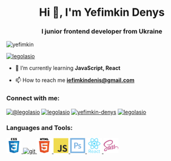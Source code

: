 <h1 align="center">Hi 👋, I'm Yefimkin Denys</h1>
<h3 align="center">I junior frontend developer from Ukraine</h3>

<p align="left"> <img src="https://komarev.com/ghpvc/?username=yefimkin&label=Profile%20views&color=0e75b6&style=flat" alt="yefimkin" /> </p>

<p align="left"> <a href="https://twitter.com/legolasio" target="blank"><img src="https://img.shields.io/twitter/follow/legolasio?logo=twitter&style=for-the-badge" alt="legolasio" /></a> </p>

- 🌱 I’m currently learning **JavaScript, React**

- 📫 How to reach me **iefimkindenis@gmail.com**

<h3 align="left">Connect with me:</h3>
<p align="left">
<a href="https://codepen.io/@legolasio" target="blank"><img align="center" src="https://raw.githubusercontent.com/rahuldkjain/github-profile-readme-generator/master/src/images/icons/Social/codepen.svg" alt="@legolasio" height="30" width="40" /></a>
<a href="https://twitter.com/legolasio" target="blank"><img align="center" src="https://raw.githubusercontent.com/rahuldkjain/github-profile-readme-generator/master/src/images/icons/Social/twitter.svg" alt="legolasio" height="30" width="40" /></a>
<a href="https://linkedin.com/in/yefimkin-denys" target="blank"><img align="center" src="https://raw.githubusercontent.com/rahuldkjain/github-profile-readme-generator/master/src/images/icons/Social/linked-in-alt.svg" alt="yefimkin-denys" height="30" width="40" /></a>
<a href="https://fb.com/legolasio" target="blank"><img align="center" src="https://raw.githubusercontent.com/rahuldkjain/github-profile-readme-generator/master/src/images/icons/Social/facebook.svg" alt="legolasio" height="30" width="40" /></a>
</p>

<h3 align="left">Languages and Tools:</h3>
<p align="left"> <a href="https://www.w3schools.com/css/" target="_blank" rel="noreferrer"> <img src="https://raw.githubusercontent.com/devicons/devicon/master/icons/css3/css3-original-wordmark.svg" alt="css3" width="40" height="40"/> </a> <a href="https://git-scm.com/" target="_blank" rel="noreferrer"> <img src="https://www.vectorlogo.zone/logos/git-scm/git-scm-icon.svg" alt="git" width="40" height="40"/> </a> <a href="https://www.w3.org/html/" target="_blank" rel="noreferrer"> <img src="https://raw.githubusercontent.com/devicons/devicon/master/icons/html5/html5-original-wordmark.svg" alt="html5" width="40" height="40"/> </a> <a href="https://developer.mozilla.org/en-US/docs/Web/JavaScript" target="_blank" rel="noreferrer"> <img src="https://raw.githubusercontent.com/devicons/devicon/master/icons/javascript/javascript-original.svg" alt="javascript" width="40" height="40"/> </a> <a href="https://www.photoshop.com/en" target="_blank" rel="noreferrer"> <img src="https://raw.githubusercontent.com/devicons/devicon/master/icons/photoshop/photoshop-line.svg" alt="photoshop" width="40" height="40"/> </a> <a href="https://reactjs.org/" target="_blank" rel="noreferrer"> <img src="https://raw.githubusercontent.com/devicons/devicon/master/icons/react/react-original-wordmark.svg" alt="react" width="40" height="40"/> </a> <a href="https://sass-lang.com" target="_blank" rel="noreferrer"> <img src="https://raw.githubusercontent.com/devicons/devicon/master/icons/sass/sass-original.svg" alt="sass" width="40" height="40"/> </a> </p>

